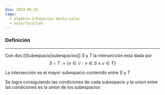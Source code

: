 ```yaml
---
dia: 2023-01-22
tags:
  - algebra-2/Espacios-Vectoriales
  - nota/facultad
---
```

### Definición
---
Con dos [[Subespacio|subespacios]] $S$ y $T$ la intersección esta dada por 
$$S \cap T := \{v \in \mathbb{V} : v \in S \land v \in T \}$$

La intersección es el mayor subespacio contenido entre $S$ y $T$

Se logra consiguiendo las condiciones de cada subespacio y la union entre las condiciones es la union de los subespacios